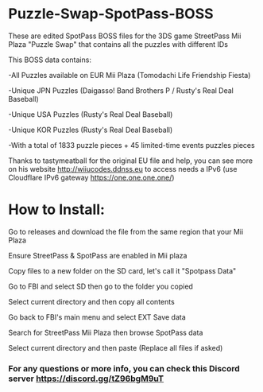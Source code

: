  # Puzzle-Swap-SpotPass-BOSS
These are edited SpotPass BOSS files for the 3DS game StreetPass Mii Plaza "Puzzle Swap" that contains all the puzzles with different IDs

This BOSS data contains:

-All Puzzles available on EUR Mii Plaza (Tomodachi Life Friendship Fiesta)

-Unique JPN Puzzles (Daigasso! Band Brothers P / Rusty's Real Deal Baseball)

-Unique USA Puzzles (Rusty's Real Deal Baseball)

-Unique KOR Puzzles (Rusty's Real Deal Baseball)

-With a total of 1833 puzzle pieces + 45 limited-time events puzzles pieces 


Thanks to tastymeatball for the original EU file and help, you can see more on his website http://wiiucodes.ddnss.eu to access needs a IPv6 (use Cloudflare IPv6 gateway https://one.one.one.one/)


# How to Install:

Go to releases and download the file from the same region that your Mii Plaza

Ensure StreetPass & SpotPass are enabled in Mii plaza

Copy files to a new folder on the SD card, let's call it "Spotpass Data"

Go to FBI and select SD then go to the folder you copied

Select current directory and then copy all contents

Go back to FBI's main menu and select EXT Save data

Search for StreetPass Mii Plaza then browse SpotPass data

Select current directory and then paste (Replace all files if asked)

### For any questions or more info, you can check this Discord server https://discord.gg/tZ96bgM9uT

